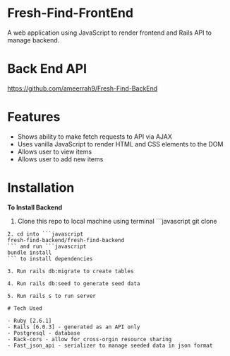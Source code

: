 # Fresh-Find-FrontEnd

A web application using JavaScript to render frontend and Rails API to manage backend.

# Back End API

https://github.com/ameerrah9/Fresh-Find-BackEnd

# Features

- Shows ability to make fetch requests to API via AJAX
- Uses vanilla JavaScript to render HTML and CSS elements to the DOM
- Allows user to view items
- Allows user to add new items

# Installation

**To Install Backend**

1. Clone this repo to local machine using terminal ```javascript
   git clone <this-repo>

````
2. cd into ```javascript
fresh-find-backend/fresh-find-backend
``` and run ```javascript
bundle install
``` to install dependencies

3. Run rails db:migrate to create tables

4. Run rails db:seed to generate seed data

5. Run rails s to run server

# Tech Used

- Ruby [2.6.1]
- Rails [6.0.3] - generated as an API only
- Postgresql - database
- Rack-cors - allow for cross-orgin resource sharing
- Fast_json_api - serializer to manage seeded data in json format
````

